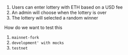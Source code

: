 1. Users can enter lottery with ETH based on a USD fee
2. An admin will choose when the lottery is over 
3. The lottery will selected a random winner 


How do we want to test  this 
1. `mainnet-fork`
2. `development' with mocks`
3. `testnet`